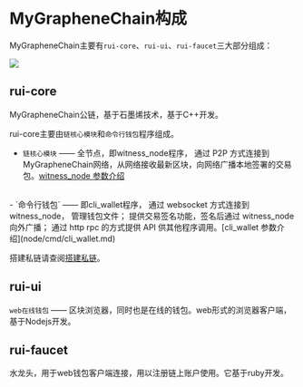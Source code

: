 # MyGrapheneChain构成

MyGrapheneChain主要有`rui-core`、`rui-ui`、`rui-faucet`三大部分组成：

![](rui-core.png)

## <b>rui-core</b>

MyGrapheneChain公链，基于石墨烯技术，基于C++开发。

rui-core主要由`链核心模块`和`命令行钱包`程序组成。

- `链核心模块` —— 全节点，即witness_node程序， 通过 P2P 方式连接到MyGrapheneChain网络，从网络接收最新区块，向网络广播本地签署的交易包。[witness_node 参数介绍](node/cmd/witness_node.md) 
<br>
- `命令行钱包` —— 即cli_wallet程序， 通过 websocket 方式连接到 witness_node， 管理钱包文件； 提供交易签名功能，签名后通过 witness_node 向外广播； 通过 http rpc 的方式提供 API 供其他程序调用。[cli_wallet 参数介绍](node/cmd/cli_wallet.md)

搭建私链请查阅[搭建私链](node/private-chain.md)。

## <b>rui-ui</b>

`web在线钱包` —— 区块浏览器，同时也是在线的钱包。web形式的浏览器客户端，基于Nodejs开发。

## <b>rui-faucet</b>

水龙头，用于web钱包客户端连接，用以注册链上账户使用。它基于ruby开发。